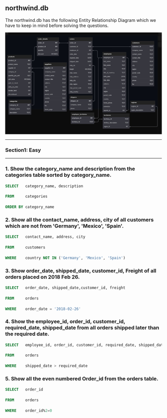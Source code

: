 ## northwind.db

The northwind.db has the following Entity Relationship Diagram which we have to keep in mind before solving the questions.

![erd](https://github.com/ProPrakhar332/sql-practice/blob/main/nothwind/northwind-schema.jpg)

---

### Section1: Easy

---

<h3>1. Show the category_name and description from the categories table sorted by category_name.</h3>

```sql
SELECT   category_name, description

FROM     categories

ORDER BY category_name
```

<h3>2. Show all the contact_name, address, city of all customers which are not from 'Germany', 'Mexico', 'Spain'.</h3>

```sql
SELECT   contact_name, address, city

FROM     customers

WHERE    country NOT IN ('Germany', 'Mexico', 'Spain')
```

<h3>3. Show order_date, shipped_date, customer_id, Freight of all orders placed on 2018 Feb 26.</h3>

```sql
SELECT   order_date, shipped_date,customer_id, freight

FROM     orders

WHERE    order_date = '2018-02-26'
```

<h3>4. Show the employee_id, order_id, customer_id, required_date, shipped_date from all orders shipped later than the required date.</h3>

```sql
SELECT   employee_id, order_id, customer_id, required_date, shipped_date

FROM     orders

WHERE    shipped_date > required_date
```

<h3>5. Show all the even numbered Order_id from the orders table.</h3>

```sql
SELECT   order_id

FROM     orders

WHERE    order_id%2=0
```
